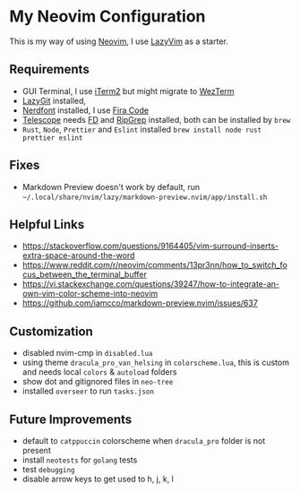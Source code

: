 # My Neovim Configuration

This is my way of using [Neovim](https://github.com/neovim/neovim), I use
[LazyVim](https://github.com/LazyVim/LazyVim) as a starter.

## Requirements

- GUI Terminal, I use [iTerm2](https://github.com/gnachman/iTerm2) but might
  migrate to [WezTerm](https://github.com/wez/wezterm)
- [LazyGit](https://github.com/jesseduffield/lazygit) installed,
- [Nerdfont](https://www.nerdfonts.com/font-downloads) installed, I use
  [Fira Code](https://github.com/ryanoasis/nerd-fonts/releases/download/v3.2.1/FiraCode.zip)
- [Telescope](https://github.com/nvim-telescope/telescope.nvim) needs
  [FD](https://github.com/sharkdp/fd) and
  [RipGrep](https://github.com/BurntSushi/ripgrep) installed, both can be
  installed by `brew`
- `Rust`, `Node`, `Prettier` and `Eslint` installed
  `brew install node rust prettier eslint`

## Fixes

- Markdown Preview doesn't work by default, run
  `~/.local/share/nvim/lazy/markdown-preview.nvim/app/install.sh`

## Helpful Links

- <https://stackoverflow.com/questions/9164405/vim-surround-inserts-extra-space-around-the-word>
- <https://www.reddit.com/r/neovim/comments/13pr3nn/how_to_switch_focus_between_the_terminal_buffer>
- <https://vi.stackexchange.com/questions/39247/how-to-integrate-an-own-vim-color-scheme-into-neovim>
- <https://github.com/iamcco/markdown-preview.nvim/issues/637>

## Customization

- disabled nvim-cmp in `disabled.lua`
- using theme `dracula_pro_van_helsing` in `colorscheme.lua`, this is custom and
  needs local `colors` & `autoload` folders
- show dot and gitignored files in `neo-tree`
- installed `overseer` to run `tasks.json`

## Future Improvements

- default to `catppuccin` colorscheme when `dracula_pro` folder is not present
- install `neotests` for `golang` tests
- test `debugging`
- disable arrow keys to get used to h, j, k, l
